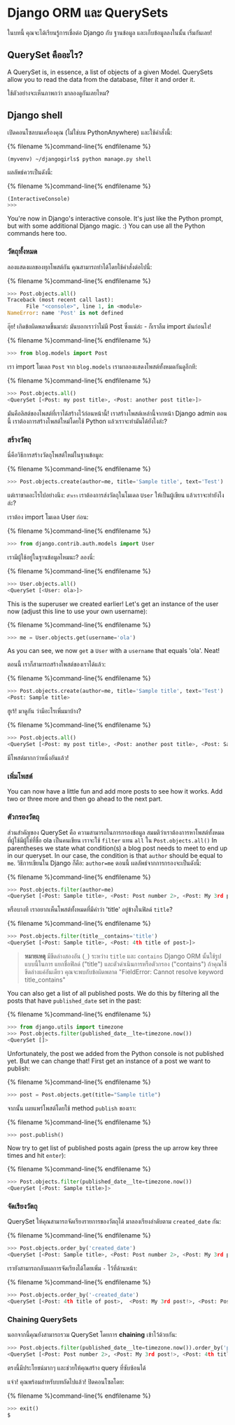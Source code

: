 # Django ORM และ QuerySets

ในบทนี้ คุณจะได้เรียนรู้การเชื่อต่อ Django กับ ฐานข้อมูล และเก็บข้อมูลลงในนั้น เริ่มกันเลย!

## QuerySet คืออะไร?

A QuerySet is, in essence, a list of objects of a given Model. QuerySets allow you to read the data from the database, filter it and order it.

ใช้ตัวอย่างจะเห็นภาพกว่า มาลองดูกันเลยไหม?

## Django shell

เปิดคอนโซลบนเครื่องคุณ (ไม่ใช่บน PythonAnywhere) และใช้คำสั่งนี้:

{% filename %}command-line{% endfilename %}

    (myvenv) ~/djangogirls$ python manage.py shell
    

ผลลัพธ์ควรเป็นดังนี้:

{% filename %}command-line{% endfilename %}

```python
(InteractiveConsole)
>>>
```

You're now in Django's interactive console. It's just like the Python prompt, but with some additional Django magic. :) You can use all the Python commands here too.

### วัตถุทั้งหมด

ลองแสดงผลของทุกโพสต์กัน คุณสามารถทำได้โดยใช้คำสั่งต่อไปนี้:

{% filename %}command-line{% endfilename %}

```python
>>> Post.objects.all()
Traceback (most recent call last):
      File "<console>", line 1, in <module>
NameError: name 'Post' is not defined
```

อุ๊ย! เกิดข้อผิดพลาดขึ้นมาล่ะ มันบอกเราว่าไม่มี Post ซึ่งแน่ล่ะ - ก็เราลืม import มันก่อนไง!

{% filename %}command-line{% endfilename %}

```python
>>> from blog.models import Post
```

เรา import โมเดล `Post` จาก `blog.models` เรามาลองแสดงโพสต์ทั้งหมดกันดูอีกที:

{% filename %}command-line{% endfilename %}

```python
>>> Post.objects.all()
<QuerySet [<Post: my post title>, <Post: another post title>]>
```

มันคือลิสต์ของโพสต์ที่เราได้สร้างไว้ก่อนหน้านี้! เราสร้างโพสต์เหล่านี้จากหน้า Django admin ตอนนี้ เราต้องการสร้างโพสต์ใหม่โดยใช้ Python แล้วเราจะทำมันได้ยังไงล่ะ?

### สร้างวัตถุ

นี่คือวิธีการสร้างวัตถุโพสต์ใหม่ในฐานข้อมูล:

{% filename %}command-line{% endfilename %}

```python
>>> Post.objects.create(author=me, title='Sample title', text='Test')
```

แต่เราขาดอะไรไปอย่างนึง: `ตัวเรา` เราต้องการส่งวัตถุในโมเดล `User` ให้เป็นผู้เขียน แล้วเราจะทำยังไงล่ะ?

เราต้อง import โมเดล User ก่อน:

{% filename %}command-line{% endfilename %}

```python
>>> from django.contrib.auth.models import User
```

เรามีผู้ใช้อยู่ในฐานข้อมูลไหมนะ? ลองนี่:

{% filename %}command-line{% endfilename %}

```python
>>> User.objects.all()
<QuerySet [<User: ola>]>
```

This is the superuser we created earlier! Let's get an instance of the user now (adjust this line to use your own username):

{% filename %}command-line{% endfilename %}

```python
>>> me = User.objects.get(username='ola')
```

As you can see, we now `get` a `User` with a `username` that equals 'ola'. Neat!

ตอนนี้ เราก็สามารถสร้างโพสต์ของเราได้แล้ว:

{% filename %}command-line{% endfilename %}

```python
>>> Post.objects.create(author=me, title='Sample title', text='Test')
<Post: Sample title>
```

ฮูเร้! มาดูกัน ว่ามีอะไรเพิ่มมาบ้าง?

{% filename %}command-line{% endfilename %}

```python
>>> Post.objects.all()
<QuerySet [<Post: my post title>, <Post: another post title>, <Post: Sample title>]>
```

มีโพสต์มากกว่าหนึ่งอันแล้ว!

### เพิ่มโพสต์

You can now have a little fun and add more posts to see how it works. Add two or three more and then go ahead to the next part.

### ตัวกรองวัตถุ

ส่วนสำคัญของ QuerySet คือ ความสามารถในการกรองข้อมูล สมมติว่าเราต้องการหาโพสต์ทั้งหมดที่ผู้ใช้มีผู้ใช่ที่ชื่อ ola เป็นคนเขียน เราจะใช้ `filter` แทน `all` ใน `Post.objects.all()` In parentheses we state what condition(s) a blog post needs to meet to end up in our queryset. In our case, the condition is that `author` should be equal to `me`. วิธีการเขียนใน Django ก็คือ: `author=me` ตอนนี้ ผลลัพธ์จากการกรองจะเป็นดังนี้:

{% filename %}command-line{% endfilename %}

```python
>>> Post.objects.filter(author=me)
<QuerySet [<Post: Sample title>, <Post: Post number 2>, <Post: My 3rd post!>, <Post: 4th title of post>]>
```

หรือบางที เราอยากเห็นโพสต์ทั้งหมดที่มีคำว่า 'title' อยู่ข้างในฟิลด์ `title`?

{% filename %}command-line{% endfilename %}

```python
>>> Post.objects.filter(title__contains='title')
<QuerySet [<Post: Sample title>, <Post: 4th title of post>]>
```

> **หมายเหตุ** มีขีดล่างสองอัน (`_`) ระหว่าง `title` และ `contains` Django ORM นั้นใช้รูปแบบนี้ในการ แยกชื่อฟิลด์ ("title") และตัวดำเนินการหรือตัวกรอง ("contains") ถ้าคุณใช้ขีดล่างแค่อันเดียว คุณจะพบกับข้อผิดพลาด "FieldError: Cannot resolve keyword title_contains"

You can also get a list of all published posts. We do this by filtering all the posts that have `published_date` set in the past:

{% filename %}command-line{% endfilename %}

```python
>>> from django.utils import timezone
>>> Post.objects.filter(published_date__lte=timezone.now())
<QuerySet []>
```

Unfortunately, the post we added from the Python console is not published yet. But we can change that! First get an instance of a post we want to publish:

{% filename %}command-line{% endfilename %}

```python
>>> post = Post.objects.get(title="Sample title")
```

จากนั้น เผยแพร่โพสต์โดยใช้ method `publish` ของเรา:

{% filename %}command-line{% endfilename %}

```python
>>> post.publish()
```

Now try to get list of published posts again (press the up arrow key three times and hit `enter`):

{% filename %}command-line{% endfilename %}

```python
>>> Post.objects.filter(published_date__lte=timezone.now())
<QuerySet [<Post: Sample title>]>
```

### จัดเรียงวัตถุ

QuerySet ให้คุณสามารถจัดเรียงรายการของวัตถุได้ มาลองเรียงลำดับตาม `created_date` กัน:

{% filename %}command-line{% endfilename %}

```python
>>> Post.objects.order_by('created_date')
<QuerySet [<Post: Sample title>, <Post: Post number 2>, <Post: My 3rd post!>, <Post: 4th title of post>]>
```

เรายังสามารถกลับผลการจัดเรียงได้โดยเพิ่ม `-` ไว้ที่ด้านหน้า:

{% filename %}command-line{% endfilename %}

```python
>>> Post.objects.order_by('-created_date')
<QuerySet [<Post: 4th title of post>,  <Post: My 3rd post!>, <Post: Post number 2>, <Post: Sample title>]>
```

### Chaining QuerySets

นอกจากนี้คุณยังสามารถรวม QuerySet โดยการ **chaining** เข้าไว้ด้วยกัน:

```python
>>> Post.objects.filter(published_date__lte=timezone.now()).order_by('published_date')
<QuerySet [<Post: Post number 2>, <Post: My 3rd post!>, <Post: 4th title of post>, <Post: Sample title>]>
```

ตรงนี้มีประโยชน์มากๆ และช่วยให้คุณสร้าง query ที่ซับซ้อนได้

แจ๋ว! คุณพร้อมสำหรับบทถัดไปแล้ว! ปิดคอนโซลโดย:

{% filename %}command-line{% endfilename %}

```python
>>> exit()
$
```
